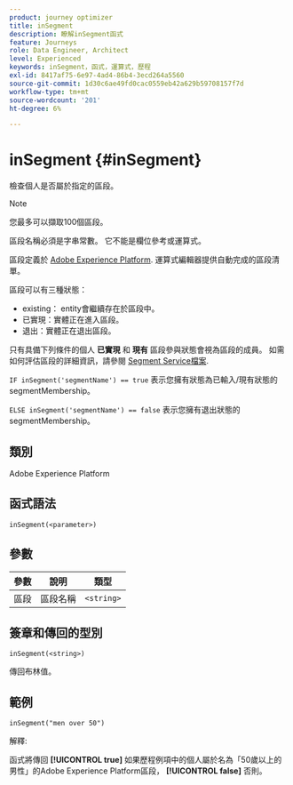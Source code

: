 ```yaml
---
product: journey optimizer
title: inSegment
description: 瞭解inSegment函式
feature: Journeys
role: Data Engineer, Architect
level: Experienced
keywords: inSegment，函式，運算式，歷程
exl-id: 8417af75-6e97-4ad4-86b4-3ecd264a5560
source-git-commit: 1d30c6ae49fd0cac0559eb42a629b59708157f7d
workflow-type: tm+mt
source-wordcount: '201'
ht-degree: 6%

---
```


# inSegment {#inSegment}

檢查個人是否屬於指定的區段。

>[!NOTE]
>
>您最多可以擷取100個區段。

區段名稱必須是字串常數。 它不能是欄位參考或運算式。

區段定義於 [Adobe Experience Platform](https://platform.adobe.com/segment/overview). 運算式編輯器提供自動完成的區段清單。

區段可以有三種狀態：

* existing： entity會繼續存在於區段中。
* 已實現：實體正在進入區段。
* 退出：實體正在退出區段。

只有具備下列條件的個人 **已實現** 和 **現有** 區段參與狀態會視為區段的成員。 如需如何評估區段的詳細資訊，請參閱 [Segment Service檔案](https://experienceleague.adobe.com/docs/experience-platform/segmentation/tutorials/evaluate-a-segment.html?lang=en#interpret-segment-results).

`IF inSegment('segmentName') == true` 表示您擁有狀態為已輸入/現有狀態的segmentMembership。

`ELSE inSegment('segmentName') == false` 表示您擁有退出狀態的segmentMembership。

## 類別

Adobe Experience Platform

## 函式語法

`inSegment(<parameter>)`

## 參數

| 參數 | 說明 | 類型 |
|--- |--- |--- |
| 區段 | 區段名稱 | `<string>` |

## 簽章和傳回的型別

`inSegment(<string>)`

傳回布林值。

## 範例

`inSegment("men over 50")`

解釋:

函式將傳回 **[!UICONTROL true]** 如果歷程例項中的個人屬於名為「50歲以上的男性」的Adobe Experience Platform區段， **[!UICONTROL false]** 否則。
